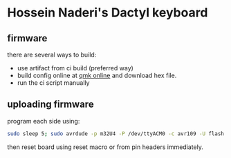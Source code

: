 # Hossein Naderi's Dactyl keyboard

## firmware
there are several ways to build:
- use artifact from ci build (preferred way)
- build config online at [qmk online](https://config.qmk.fm) and download hex file.
- run the ci script manually

## uploading firmware
program each side using:
```sh
sudo sleep 5; sudo avrdude -p m32U4 -P /dev/ttyACM0 -c avr109 -U flash:w:handwired_dactyl_manuform_5x7_hnaderi.hex
```
then reset board using reset macro or from pin headers immediately.
